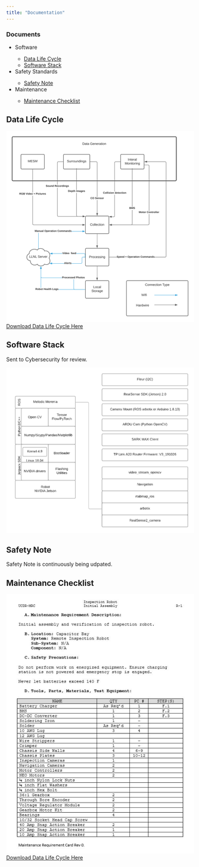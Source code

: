 ```yaml
---
title: "Documentation"
---
```

### Documents
   <!-- <summary>Documents List</summary> -->
  <ul>
    <li> Software </li>
    <ul>
 <li><a href="https://mesmerizing-engineers.github.io/MESMerizing-Engineers/docs/components#DataLifeCycle">Data Life Cycle</a></li>
 <li><a href="https://mesmerizing-engineers.github.io/MESMerizing-Engineers/docs/components#SoftwareStack">Software Stack</a></li>
    </ul>
    <li>Safety Standards </li>
    <ul>
 <li><a href="https://mesmerizing-engineers.github.io/MESMerizing-Engineers/docs/components#SafetyNote">Safety Note</a></li>
    </ul>
    <li> Maintenance </li>
    <ul>
    <!-- Put Maintenance Items Here -->
 <li><a href="https://mesmerizing-engineers.github.io/MESMerizing-Engineers/docs/components#Maintenance">Maintenance Checklist</a></li>
   </ul>
  </ul>





<div id="DLC"></div>

## Data Life Cycle
<center>
  <img src="photos/Data Life Cycle Diagram.png" />
</center>
<a href="Data_Life_Cycle__V2.pdf">Download Data Life Cycle Here</a>
  </div>
  
<div id="SoftwareStack"></div>

## Software Stack
Sent to Cybersecurity for review.
<center>
  <img src="photos/Software Stack BD.png" />
</center>

<div id="SafetyNote"></div>

## Safety Note
Safety Note is continuously being udpated.

<div id="Maintenance"></div>

## Maintenance Checklist
<center>
  <img src="photos/maintenanceCL.jpg" />
</center>
<a href="UCDR_R1.pdf">Download Data Life Cycle Here</a>
  </div>

